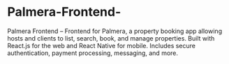 # Palmera-Frontend-
Palmera Frontend – Frontend for Palmera, a property booking app allowing hosts and clients to list, search, book, and manage properties. Built with React.js for the web and React Native for mobile. Includes secure authentication, payment processing, messaging, and more.
